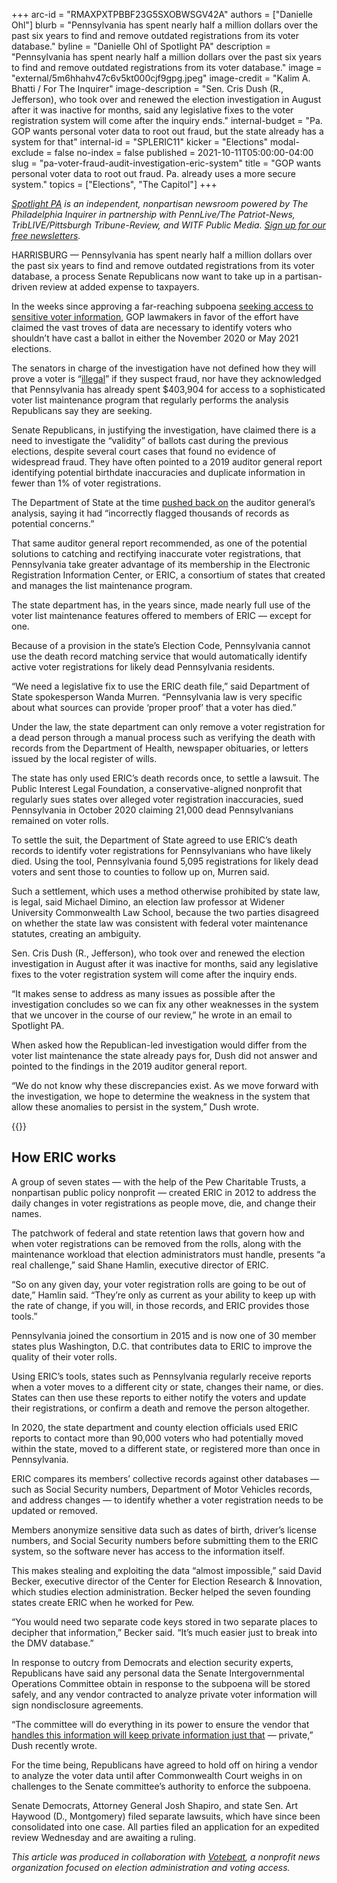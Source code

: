 +++
arc-id = "RMAXPXTPBBF23G5SXOBWSGV42A"
authors = ["Danielle Ohl"]
blurb = "Pennsylvania has spent nearly half a million dollars over the past six years to find and remove outdated registrations from its voter database."
byline = "Danielle Ohl of Spotlight PA"
description = "Pennsylvania has spent nearly half a million dollars over the past six years to find and remove outdated registrations from its voter database."
image = "external/5m6hhahv47c6v5kt000cjf9gpg.jpeg"
image-credit = "Kalim A. Bhatti / For The Inquirer"
image-description = "Sen. Cris Dush (R., Jefferson), who took over and renewed the election investigation in August after it was inactive for months, said any legislative fixes to the voter registration system will come after the inquiry ends."
internal-budget = "Pa. GOP wants personal voter data to root out fraud, but the state already has a system for that"
internal-id = "SPLERIC11"
kicker = "Elections"
modal-exclude = false
no-index = false
published = 2021-10-11T05:00:00-04:00
slug = "pa-voter-fraud-audit-investigation-eric-system"
title = "GOP wants personal voter data to root out fraud. Pa. already uses a more secure system."
topics = ["Elections", "The Capitol"]
+++

<a href="https://www.spotlightpa.org/"><i>Spotlight PA</i></a><i> is an independent, nonpartisan newsroom powered by The Philadelphia Inquirer in partnership with PennLive/The Patriot-News, TribLIVE/Pittsburgh Tribune-Review, and WITF Public Media. </i><a href="https://www.spotlightpa.org/newsletters"><i>Sign up for our free newsletters</i></a><i>.</i>

HARRISBURG — Pennsylvania has spent nearly half a million dollars over the past six years to find and remove outdated registrations from its voter database, a process Senate Republicans now want to take up in a partisan-driven review at added expense to taxpayers.

In the weeks since approving a far-reaching subpoena <a href="https://www.spotlightpa.org/news/2021/09/pa-gop-subpoena-personal-voter-information-2020-election-audit/">seeking access to sensitive voter information</a>, GOP lawmakers in favor of the effort have claimed the vast troves of data are necessary to identify voters who shouldn’t have cast a ballot in either the November 2020 or May 2021 elections.

The senators in charge of the investigation have not defined how they will prove a voter is “<a href="https://senatorcrisdushpa.com/2021/10/01/op-ed-dont-be-fooled-by-democrats-election-investigation-scare-tactics/">illegal</a>” if they suspect fraud, nor have they acknowledged that Pennsylvania has already spent $403,904 for access to a sophisticated voter list maintenance program that regularly performs the analysis Republicans say they are seeking.

<script src="https://www.spotlightpa.org/embed.js" async></script><div data-spl-embed-version="1" data-spl-src="https://www.spotlightpa.org/embeds/newsletter/"></div>

Senate Republicans, in justifying the investigation, have claimed there is a need to investigate the “validity” of ballots cast during the previous elections, despite several court cases that found no evidence of widespread fraud. They have often pointed to a 2019 auditor general report identifying potential birthdate inaccuracies and duplicate information in fewer than 1% of voter registrations.

The Department of State at the time <a href="https://whyy.org/articles/pa-auditor-department-of-state-clash-over-voter-roll-issues/">pushed back on</a> the auditor general’s analysis, saying it had “incorrectly flagged thousands of records as potential concerns.”

That same auditor general report recommended, as one of the potential solutions to catching and rectifying inaccurate voter registrations, that Pennsylvania take greater advantage of its membership in the Electronic Registration Information Center, or ERIC, a consortium of states that created and manages the list maintenance program.

The state department has, in the years since, made nearly full use of the voter list maintenance features offered to members of ERIC — except for one.

Because of a provision in the state’s Election Code, Pennsylvania cannot use the death record matching service that would automatically identify active voter registrations for likely dead Pennsylvania residents.

“We need a legislative fix to use the ERIC death file,” said Department of State spokesperson Wanda Murren. “Pennsylvania law is very specific about what sources can provide ‘proper proof’ that a voter has died.”

Under the law, the state department can only remove a voter registration for a dead person through a manual process such as verifying the death with records from the Department of Health, newspaper obituaries, or letters issued by the local register of wills.

The state has only used ERIC’s death records once, to settle a lawsuit. The Public Interest Legal Foundation, a conservative-aligned nonprofit that regularly sues states over alleged voter registration inaccuracies, sued Pennsylvania in October 2020 claiming 21,000 dead Pennsylvanians remained on voter rolls.

To settle the suit, the Department of State agreed to use ERIC’s death records to identify voter registrations for Pennsylvanians who have likely died. Using the tool, Pennsylvania found 5,095 registrations for likely dead voters and sent those to counties to follow up on, Murren said.

Such a settlement, which uses a method otherwise prohibited by state law, is legal, said Michael Dimino, an election law professor at Widener University Commonwealth Law School, because the two parties disagreed on whether the state law was consistent with federal voter maintenance statutes, creating an ambiguity.

Sen. Cris Dush (R., Jefferson), who took over and renewed the election investigation in August after it was inactive for months, said any legislative fixes to the voter registration system will come after the inquiry ends.

“It makes sense to address as many issues as possible after the investigation concludes so we can fix any other weaknesses in the system that we uncover in the course of our review,” he wrote in an email to Spotlight PA.

When asked how the Republican-led investigation would differ from the voter list maintenance the state already pays for, Dush did not answer and pointed to the findings in the 2019 auditor general report.

“We do not know why these discrepancies exist. As we move forward with the investigation, we hope to determine the weakness in the system that allow these anomalies to persist in the system,” Dush wrote.

{{<picture src="external/fd2pm30tdymcywzpg7cse83b4m.jpeg" description="Pennsylvania is one of 30 member states plus Washington, D.C. that contributes data to ERIC to improve the quality of their voter rolls." caption="Pennsylvania is one of 30 member states plus Washington, D.C. that contributes data to ERIC to improve the quality of their voter rolls." credit="YONG KIM / Philadelphia Inquirer">}} 

## How ERIC works

A group of seven states — with the help of the Pew Charitable Trusts, a nonpartisan public policy nonprofit — created ERIC in 2012 to address the daily changes in voter registrations as people move, die, and change their names.

The patchwork of federal and state retention laws that govern how and when voter registrations can be removed from the rolls, along with the maintenance workload that election administrators must handle, presents “a real challenge,” said Shane Hamlin, executive director of ERIC.

“So on any given day, your voter registration rolls are going to be out of date,” Hamlin said. “They’re only as current as your ability to keep up with the rate of change, if you will, in those records, and ERIC provides those tools.”

Pennsylvania joined the consortium in 2015 and is now one of 30 member states plus Washington, D.C. that contributes data to ERIC to improve the quality of their voter rolls.

Using ERIC’s tools, states such as Pennsylvania regularly receive reports when a voter moves to a different city or state, changes their name, or dies. States can then use these reports to either notify the voters and update their registrations, or confirm a death and remove the person altogether.

In 2020, the state department and county election officials used ERIC reports to contact more than 90,000 voters who had potentially moved within the state, moved to a different state, or registered more than once in Pennsylvania.

ERIC compares its members’ collective records against other databases — such as Social Security numbers, Department of Motor Vehicles records, and address changes — to identify whether a voter registration needs to be updated or removed.

Members anonymize sensitive data such as dates of birth, driver’s license numbers, and Social Security numbers before submitting them to the ERIC system, so the software never has access to the information itself.

This makes stealing and exploiting the data “almost impossible,” said David Becker, executive director of the Center for Election Research &amp; Innovation, which studies election administration. Becker helped the seven founding states create ERIC when he worked for Pew.

“You would need two separate code keys stored in two separate places to decipher that information,” Becker said. “It’s much easier just to break into the DMV database.”

<script src="https://www.spotlightpa.org/embed.js" async></script><div data-spl-embed-version="1" data-spl-src="https://www.spotlightpa.org/embeds/donate/?teaser_text=If%20you%20learned%20something%20from%20this%20report%2C%20pay%20it%20forward%20and%20become%20a%20member%20of%20Spotlight%20PA%20so%20someone%20else%20can%20in%20the%20future."></div>


In response to outcry from Democrats and election security experts, Republicans have said any personal data the Senate Intergovernmental Operations Committee obtain in response to the subpoena will be stored safely, and any vendor contracted to analyze private voter information will sign nondisclosure agreements.

“The committee will do everything in its power to ensure the vendor that <a href="https://senatorcrisdushpa.com/2021/10/01/op-ed-dont-be-fooled-by-democrats-election-investigation-scare-tactics/">handles this information will keep private information just that</a> — private,” Dush recently wrote.

For the time being, Republicans have agreed to hold off on hiring a vendor to analyze the voter data until after Commonwealth Court weighs in on challenges to the Senate committee’s authority to enforce the subpoena.

Senate Democrats, Attorney General Josh Shapiro, and state Sen. Art Haywood (D., Montgomery) filed separate lawsuits, which have since been consolidated into one case. All parties filed an application for an expedited review Wednesday and are awaiting a ruling.

<i>This article was produced in collaboration with </i><a href="https://www.votebeat.org/"><i>Votebeat</i></a><i>, a nonprofit news organization focused on election administration and voting access.</i>
